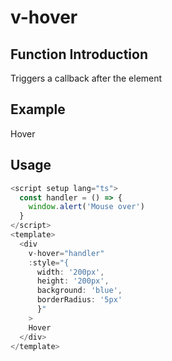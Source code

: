 # v-hover

## Function Introduction

Triggers a callback after the element

## Example

<script setup lang="ts">
  const handler = () => {
    window.alert('Mouse over')
  }
</script>
<div
  v-hover="handler"
  :style="{
    width: '200px',
    height: '200px',
    background: 'blue',
    borderRadius: '5px'
  }"
>
  Hover
</div>

## Usage

```typescript {8}
<script setup lang="ts">
  const handler = () => {
    window.alert('Mouse over')
  }
</script>
<template>
  <div
    v-hover="handler"
    :style="{
      width: '200px',
      height: '200px',
      background: 'blue',
      borderRadius: '5px'
      }"
    >
    Hover
  </div>
</template>
```
